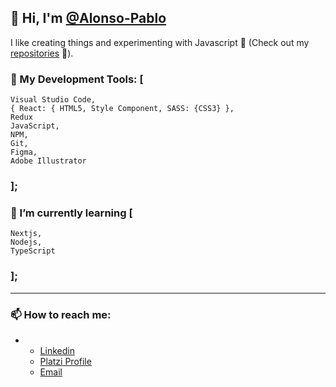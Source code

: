 
## 👋 Hi, I'm [@Alonso-Pablo](https://github.com/Alonso-Pablo "What's Up!")

I like creating things and experimenting with Javascript 💛
(Check out my [repositories](https://github.com/Alonso-Pablo?tab=repositories "My repositories 💻") 👀).

### 🌲 My Development Tools: [
	Visual Studio Code,
	{ React: { HTML5, Style Component, SASS: {CSS3} },
	Redux
	JavaScript,
	NPM,
	Git,
	Figma,
	Adobe Illustrator
### ];

### 🌱 I’m currently learning [
	Nextjs,
	Nodejs,
	TypeScript
### ];

------------

### 📫 How to reach me:
-
	- [Linkedin](https://www.linkedin.com/in/pablo-nicol%C3%A1s-alonso-884510211/ "My linkedin profile")
	- [Platzi Profile](https://platzi.com/p/Alonso-Pablo/ "My Platzi profile")
	- [Email](mailto:someone@yoursite.com "Send me an email")
	
<!---
------------
- Repository:
- 0001 - Work in Progress
- E523 - Clone
- 7E57 - Test
- F11E - Files


Alonso-Pablo/Alonso-Pablo is a ✨ special ✨ repository because its `README.md` (this file) appears on your GitHub profile.
You can click the Preview link to take a look at your changes.
--->
